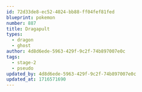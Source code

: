 ```yaml
---
id: 72d33de8-ec52-4024-bb88-ff04fef81fed
blueprint: pokemon
number: 887
title: Dragapult
types:
  - dragon
  - ghost
author: 4d8d6ede-5963-429f-9c2f-74b897007e0c
tags:
  - stage-2
  - pseudo
updated_by: 4d8d6ede-5963-429f-9c2f-74b897007e0c
updated_at: 1716571690
---
```

